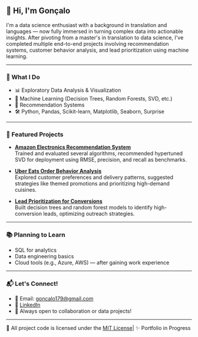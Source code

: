## 👋 Hi, I'm Gonçalo

I'm a data science enthusiast with a background in translation and languages — now fully immersed in turning complex data into actionable insights. After pivoting from a master's in translation to data science, I've completed multiple end-to-end projects involving recommendation systems, customer behavior analysis, and lead prioritization using machine learning.

---

### 🧠 What I Do
- 📊 Exploratory Data Analysis & Visualization
- 🤖 Machine Learning (Decision Trees, Random Forests, SVD, etc.)
- 🧩 Recommendation Systems
- 🛠 Python, Pandas, Scikit-learn, Matplotlib, Seaborn, Surprise

---

### 📌 Featured Projects
- **[Amazon Electronics Recommendation System](https://github.com/goncalo179/RecommendationSystem)**  
  Trained and evaluated several algorithms, recommended hypertuned SVD for deployment using RMSE, precision, and recall as benchmarks.

- **[Uber Eats Order Behavior Analysis](https://github.com/goncalo179/UberEatsAnalysis)**  
  Explored customer preferences and delivery patterns, suggested strategies like themed promotions and prioritizing high-demand cuisines.

- **[Lead Prioritization for Conversions](https://github.com/goncalo179/LeadPrioritization)**  
  Built decision trees and random forest models to identify high-conversion leads, optimizing outreach strategies.

---

### 📚 Planning to Learn
- SQL for analytics
- Data engineering basics
- Cloud tools (e.g., Azure, AWS) — after gaining work experience

---

### 📬 Let's Connect!
- 📧 Email: goncalo179@gmail.com
- 💼 [LinkedIn]((https://www.linkedin.com/in/gonçalo-lourenço179/))
- 🧠 Always open to collaboration or data projects!

---

📜 All project code is licensed under the [MIT License](https://opensource.org/licenses/MIT)| ✨ Portfolio in Progress

<!--
**goncalo179/goncalo179** is a ✨ _special_ ✨ repository because its `README.md` (this file) appears on your GitHub profile.

Here are some ideas to get you started:

- 🔭 I’m currently working on ...
- 🌱 I’m currently learning ...
- 👯 I’m looking to collaborate on ...
- 🤔 I’m looking for help with ...
- 💬 Ask me about ...
- 📫 How to reach me: ...
- 😄 Pronouns: ...
- ⚡ Fun fact: ...
-->

